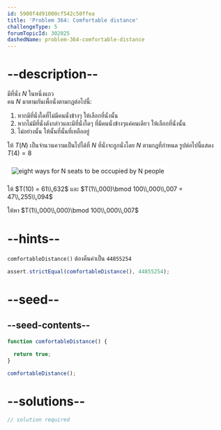```yaml
---
id: 5900f4d91000cf542c50ffea
title: 'Problem 364: Comfortable distance'
challengeType: 5
forumTopicId: 302025
dashedName: problem-364-comfortable-distance
---
```


# --description--

มีที่นั่ง $N$ ในหนึ่งแถว  
คน $N$ มาตามกันเพื่อนั่งตามกฎต่อไปนี้:

1. หากมีที่นั่งใดที่ไม่มีคนนั่งข้างๆ ให้เลือกที่นั่งนั้น
2. หากไม่มีที่นั่งดังกล่าวและมีที่นั่งใดๆ ที่มีคนนั่งข้างๆแค่คนเดียว ให้เลือกที่นั่งนั้น
3. ไม่อย่างนั้น ให้นั้นที่นั้นที่เหลืออยู่

ให้ $T(N)$ เป็นจำนวนความเป็นไปได้ที่ $N$ ที่นั่งจะถูกนั่งโดย $N$ ตามกฎที่กำหนด รูปต่อไปนี้แสดง $T(4) = 8$

<img class="img-responsive center-block" alt="eight ways for N seats to be occupied by N people" src="https://cdn.freecodecamp.org/curriculum/project-euler/comfortable-distance.gif" style="background-color: white; padding: 10px;">

ให้ $T(10) = 61\\,632$ และ $T(1\\,000)\bmod 100\\,000\\,007 = 47\\,255\\,094$

ให้หา $T(1\\,000\\,000)\bmod 100\\,000\\,007$

# --hints--

`comfortableDistance()` ต้องคืนค่าเป็น `44855254`

```js
assert.strictEqual(comfortableDistance(), 44855254);
```

# --seed--

## --seed-contents--

```js
function comfortableDistance() {

  return true;
}

comfortableDistance();
```

# --solutions--

```js
// solution required
```
